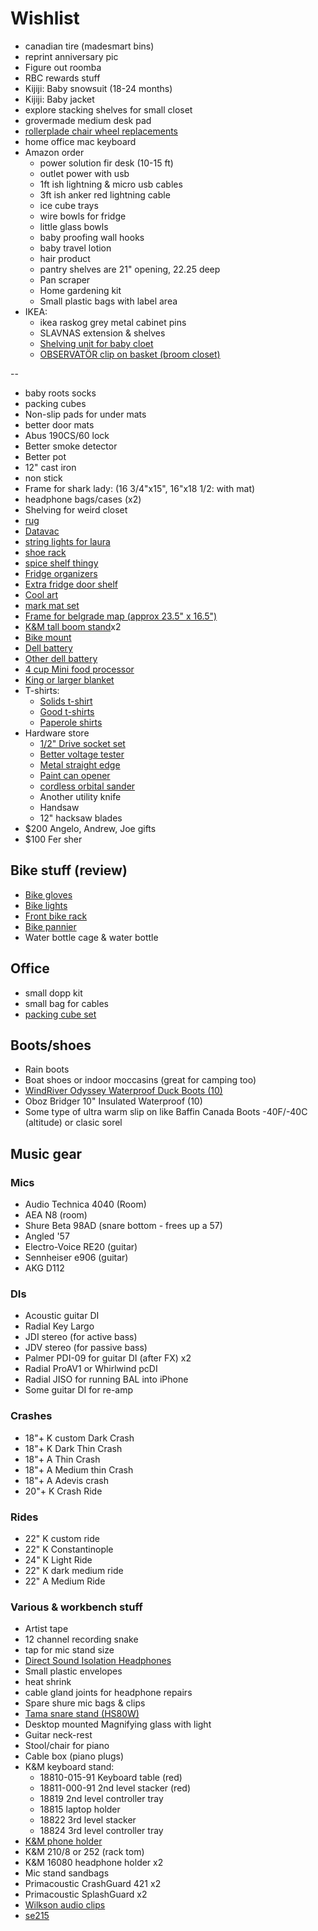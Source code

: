 # Wishlist

- canadian tire (madesmart bins)
- reprint anniversary pic
- Figure out roomba
- RBC rewards stuff
- Kijiji: Baby snowsuit (18-24 months)
- Kijiji: Baby jacket
- explore stacking shelves for small closet
- grovermade medium desk pad
- [rollerplade chair wheel replacements](https://theofficeoasis.com/products/rollerblade-office-chair-wheels/?variant=31153418764342)
- home office mac keyboard
- Amazon order
  - power solution fir desk (10-15 ft)
  - outlet power with usb
  - 1ft ish lightning & micro usb cables
  - 3ft ish anker red lightning cable
  - ice cube trays
  - wire bowls for fridge
  - little glass bowls
  - baby proofing wall hooks
  - baby travel lotion
  - hair product
  - pantry shelves are 21" opening, 22.25 deep
  - Pan scraper
  - Home gardening kit
  - Small plastic bags with label area
- IKEA:
  - ikea raskog grey metal cabinet pins
  - SLAVNAS extension & shelves
  - [Shelving unit for baby cloet](https://www.ikea.com/ca/en/p/bror-shelving-unit-black-s89276463/)
  - [OBSERVATÖR clip on basket (broom closet)](https://www.ikea.com/ca/en/p/observatoer-clip-on-basket-gray-brown-20312492/)

--

- baby roots socks
- packing cubes
- Non-slip pads for under mats
- better door mats
- Abus 190CS/60 lock
- Better smoke detector
- Better pot
- 12" cast iron
- non stick
- Frame for shark lady: (16 3/4"x15", 16"x18 1/2: with mat)
- headphone bags/cases (x2)
- Shelving for weird closet
- [rug](https://ruggable.com/collections/all)
- [Datavac](https://www.globalindustrial.ca/p/janitorial-maintenance/floor-care/computer/vacuumblowers-computersappliances-metrodatavacelectricduster-261430)
- [string lights for laura](https://www.amazon.ca/KNONEW-Photo-Clip-String-Lights/dp/B07FTBNV7L/)
- [shoe rack](https://www.mobilevisionus.com/bamboo/bamboo-boot-rack-amp-shoe-organizer)
- [spice shelf thingy](https://solutions-stores.ca/classic-spicestack-24-bottle-organizer/)
- [Fridge organizers](https://www.containerstore.com/organization-projects/kitchen/project/organize-your-fridge)
- [Extra fridge door shelf](https://www.searspartsdirect.com/product/3fkhd2hk4f-0046-464/id-67003777)
- [Cool art](https://www.concealed-art.com/nes-art)
- [mark mat set](https://www.thepepinshop.com/collections/storage-utility/products/mark-mat-set-jungle-3-markers)
- [Frame for belgrade map (approx 23.5" x 16.5")](https://www.arttoframe.com/23x15-Satin-White-Frame-picture-frame/FRBW26074?page_type=E)
- [K&M tall boom stand](http://www.economik.com/km/21021-black/)x2
- [Bike mount](https://www.amazon.ca/Indoor-Outdoor-Bicycle-Storage-System-33-42mm/dp/B00U08FHZA/)
- [Dell battery](http://www.laptopcharge.ca/category/search/dell/xps+13+9360.aspx)
- [Other dell battery](https://www.canada-laptop-battery.com/canada-battery-dell-6097.html#)
- [4 cup Mini food processor](https://www.amazon.ca/Cuisinart-CH-4BKC-Elite-Mini-Chopper/dp/B003WH9ID8/)
- [King or larger blanket](https://www.macauslandswoollenmills.com/)
- T-shirts:
  - [Solids t-shirt](https://solids.bandcamp.com/merch)
  - [Good t-shirts](https://us.kowtowclothing.com/)
  - [Paperole shirts](https://www.paperole.com/)
- Hardware store
  - [1/2" Drive socket set](https://www.homedepot.ca/product/dewalt-1-2-inch-drive-combination-impact-socket-set-23-piece-/1001104069)
  - [Better voltage tester](https://www.homedepot.ca/product/klein-tools-dual-range-non-contact-voltage-tester/1000705444)
  - [Metal straight edge](https://www.homedepot.ca/product/empire-9-1-2-in-heavy-duty-try-square/1000812524)
  - [Paint can opener](https://www.homedepot.ca/product/bennett-paint-can-opener-metal/1000183133)
  - [cordless orbital sander](https://www.homedepot.ca/product/makita-18v-cordless-random-orbit-sander-tool-only-/1000718274)
  - Another utility knife
  - Handsaw
  - 12" hacksaw blades
- $200 Angelo, Andrew, Joe gifts
- $100 Fer sher

## Bike stuff (review)

- [Bike gloves](https://www.cyclingweekly.com/group-tests/the-best-winter-cycling-gloves-6216)
- [Bike lights](https://www.cyclingweekly.com/group-tests/cycling-lights-buyers-guide-141811)
- [Front bike rack](https://www.primeauvelo.com/en/journey-dlx-lowrider-front-rack-22171-0011625.html)
- [Bike pannier](https://www.twowheelgear.com/collections/panniers/products/pannier-backpack-convertible-lite-and-plus?variant=31656254963772)
- Water bottle cage & water bottle

## Office

- small dopp kit
- small bag for cables
- [packing cube set](https://packhacker.com/travel-gear/category/organizers-and-pouches/packing-cubes/)

## Boots/shoes

- Rain boots
- Boat shoes or indoor moccasins (great for camping too)
- [WindRiver Odyssey Waterproof Duck Boots (10)](https://www.marks.com/en/windriver-mens-odyssey-waterproof-duck-boots-103219.html)
- Oboz Bridger 10" Insulated Waterproof (10)
- Some type of ultra warm slip on like Baffin Canada Boots -40F/-40C (altitude) or clasic sorel

## Music gear

### Mics

- Audio Technica 4040 (Room)
- AEA N8 (room)
- Shure Beta 98AD (snare bottom - frees up a 57)
- Angled '57
- Electro-Voice RE20 (guitar)
- Sennheiser e906 (guitar)
- AKG D112

### DIs

- Acoustic guitar DI
- Radial Key Largo
- JDI stereo (for active bass)
- JDV stereo (for passive bass)
- Palmer PDI-09 for guitar DI (after FX) x2
- Radial ProAV1 or Whirlwind pcDI
- Radial JISO for running BAL into iPhone
- Some guitar DI for re-amp

### Crashes

- 18"+ K custom Dark Crash
- 18"+ K Dark Thin Crash
- 18"+ A Thin Crash
- 18"+ A Medium thin Crash
- 18"+ A Adevis crash
- 20"+ K Crash Ride

### Rides

- 22" K custom ride
- 22" K Constantinople
- 24" K Light Ride
- 22" K dark medium ride
- 22" A Medium Ride

### Various & workbench stuff

- Artist tape
- 12 channel recording snake
- tap for mic stand size
- [Direct Sound Isolation Headphones](https://www.extremeheadphones.com/product-page/ex29-plus)
- Small plastic envelopes
- heat shrink
- cable gland joints for headphone repairs
- Spare shure mic bags & clips
- [Tama snare stand (HS80W)](https://www.timpano-percussion.com/us/pied-de-caisse-claire-tama-roadpro-hs80w.html?id=43102689)
- Desktop mounted Magnifying glass with light
- Guitar neck-rest
- Stool/chair for piano
- Cable box (piano plugs)
- K&M keyboard stand:
  - 18810-015-91 Keyboard table (red)
  - 18811-000-91 2nd level stacker (red)
  - 18819 2nd level controller tray
  - 18815 laptop holder
  - 18822 3rd level stacker
  - 18824 3rd level controller tray
- [K&M phone holder](https://www.amazon.ca/dp/B00AF65OBE?tag=marcpric08-21)
- K&M 210/8 or 252 (rack tom)
- K&M 16080 headphone holder x2
- Mic stand sandbags
- Primacoustic CrashGuard 421 x2
- Primacoustic SplashGuard x2
- [Wilkson audio clips](https://www.soundonsound.com/reviews/wilkinson-audio-mic-clips)
- [se215](https://www.shure.com/en-US/products/earphones/se215)
